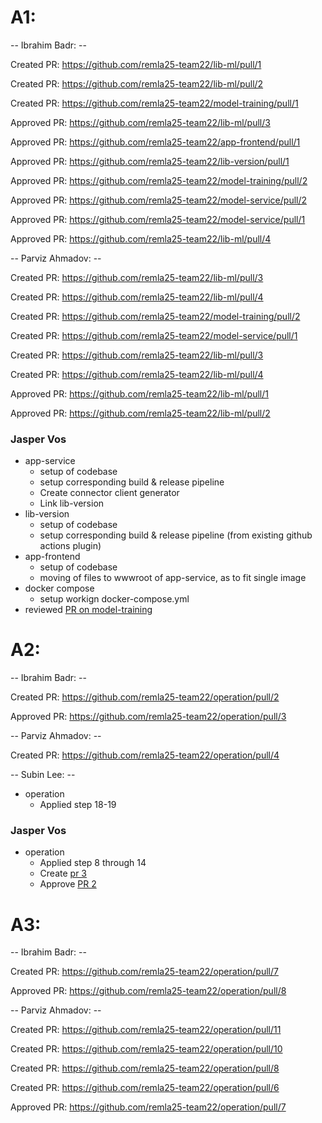 # A1:

-- Ibrahim Badr: --

Created PR: https://github.com/remla25-team22/lib-ml/pull/1

Created PR: https://github.com/remla25-team22/lib-ml/pull/2

Created PR: https://github.com/remla25-team22/model-training/pull/1

Approved PR: https://github.com/remla25-team22/lib-ml/pull/3

Approved PR: https://github.com/remla25-team22/app-frontend/pull/1

Approved PR: https://github.com/remla25-team22/lib-version/pull/1

Approved PR: https://github.com/remla25-team22/model-training/pull/2

Approved PR: https://github.com/remla25-team22/model-service/pull/2

Approved PR: https://github.com/remla25-team22/model-service/pull/1

Approved PR: https://github.com/remla25-team22/lib-ml/pull/4



-- Parviz Ahmadov: --

Created PR: https://github.com/remla25-team22/lib-ml/pull/3

Created PR: https://github.com/remla25-team22/lib-ml/pull/4

Created PR: https://github.com/remla25-team22/model-training/pull/2

Created PR: https://github.com/remla25-team22/model-service/pull/1

Created PR: https://github.com/remla25-team22/lib-ml/pull/3

Created PR: https://github.com/remla25-team22/lib-ml/pull/4

Approved PR: https://github.com/remla25-team22/lib-ml/pull/1

Approved PR: https://github.com/remla25-team22/lib-ml/pull/2


### Jasper Vos
 - app-service
     - setup of codebase
     - setup corresponding build & release pipeline
     - Create connector client generator
     - Link lib-version 
 - lib-version
     - setup of codebase
     - setup corresponding build & release pipeline (from existing github actions plugin)
 - app-frontend 
     - setup of codebase
     - moving of files to wwwroot of app-service, as to fit single image
 - docker compose
     - setup workign docker-compose.yml
- reviewed [PR on model-training](https://github.com/remla25-team22/model-training/pull/1)

# A2:

-- Ibrahim Badr: --

Created PR: https://github.com/remla25-team22/operation/pull/2

Approved PR: https://github.com/remla25-team22/operation/pull/3


-- Parviz Ahmadov: --

Created PR: https://github.com/remla25-team22/operation/pull/4

-- Subin Lee: --
 - operation
     - Applied step 18-19

### Jasper Vos
 - operation
     - Applied step 8 through 14
     - Create [pr 3](https://github.com/remla25-team22/operation/pull/3)
     - Approve [PR 2](https://github.com/remla25-team22/operation/pull/2)
  
# A3:

-- Ibrahim Badr: --

Created PR: https://github.com/remla25-team22/operation/pull/7

Approved PR: https://github.com/remla25-team22/operation/pull/8


-- Parviz Ahmadov: --

Created PR: https://github.com/remla25-team22/operation/pull/11

Created PR: https://github.com/remla25-team22/operation/pull/10

Created PR: https://github.com/remla25-team22/operation/pull/8

Created PR: https://github.com/remla25-team22/operation/pull/6

Approved PR: https://github.com/remla25-team22/operation/pull/7
